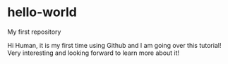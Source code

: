 # hello-world
My first repository 

Hi Human, it is my first time using Github and I am going over this tutorial! Very interesting and looking forward to learn more about it!
